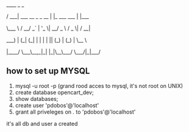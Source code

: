 <p> ____                  _              _      
<p>/ ___|  ___ __ _ _ __ | |_ ___   ___ | |___  
<p>\___ \ / __/ _` | '_ \| __/ _ \ / _ \| / __| 
<p> ___) | (_| (_| | | | | || (_) | (_) | \__ \ 
<p>|____/ \___\__,_|_| |_|\__\___/ \___/|_|___/  

how to set up MYSQL
--------------------
1. mysql -u root -p (grand rood acces to mysql, it's not root on UNIX)
2. create database opencart_dev;
3. show databases;
4. create user 'pdobos'@'localhost'
5. grant all priveleges on *.* to 'pdobos'@'localhost'

it's all db and user a created
